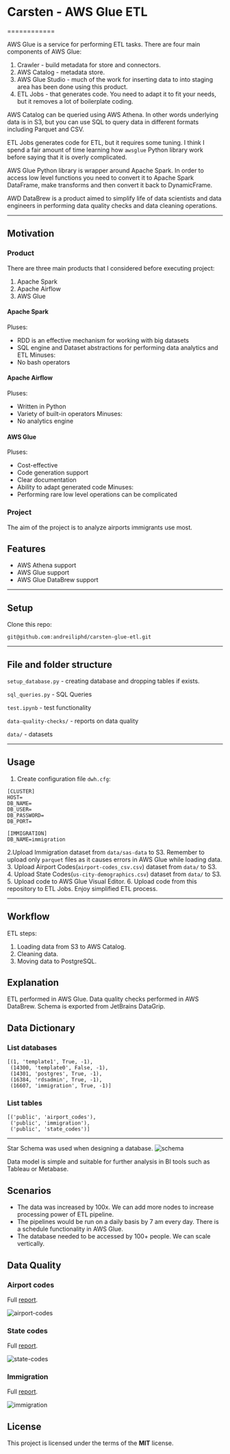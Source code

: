 # Carsten - AWS Glue ETL

============

AWS Glue is a service for performing ETL tasks.
There are four main components of AWS Glue:
1. Crawler - build metadata for store and connectors.
2. AWS Catalog - metadata store.
3. AWS Glue Studio - much of the work for inserting data to into staging area has been done using this product.
4. ETL Jobs - that generates code. You need to adapt it to fit your needs, but it removes a lot
of boilerplate coding.

AWS Catalog can be queried using AWS Athena. In other words underlying data is in S3, but you can
use SQL to query data in different formats including Parquet and CSV.

ETL Jobs generates code for ETL, but it requires some tuning. I think I spend a fair amount of time
learning how `awsglue` Python library work before saying that it is overly complicated.

AWS Glue Python library is wrapper around Apache Spark.
In order to access low level functions you need to convert it to Apache Spark DataFrame, make transforms
and then convert it back to DynamicFrame.

AWD DataBrew is a product aimed to simplify life of data scientists and data engineers in performing data 
quality checks and data cleaning operations.

---

## Motivation
### Product
There are three main products that I considered before executing project:
1. Apache Spark
2. Apache Airflow
3. AWS Glue

#### Apache Spark
Pluses:
- RDD is an effective mechanism for working with big datasets
- SQL engine and Dataset abstractions for performing data analytics and ETL
Minuses:
- No bash operators

#### Apache Airflow
Pluses:
- Written in Python
- Variety of built-in operators
Minuses:
- No analytics engine

#### AWS Glue
Pluses:
- Cost-effective
- Code generation support
- Clear documentation
- Ability to adapt generated code
Minuses:
- Performing rare low level operations can be complicated

### Project
The aim of the project is to analyze airports immigrants use most.

## Features
- AWS Athena support
- AWS Glue support
- AWS Glue DataBrew support

---

## Setup
Clone this repo:
```
git@github.com:andreiliphd/carsten-glue-etl.git
```

---

## File and folder structure
`setup_database.py` - creating database and dropping tables if exists.

`sql_queries.py` - SQL Queries

`test.ipynb` - test functionality

`data-quality-checks/` - reports on data quality

`data/` - datasets

---


## Usage
1. Create configuration file `dwh.cfg`:
```
[CLUSTER]
HOST=
DB_NAME=
DB_USER=
DB_PASSWORD=
DB_PORT=

[IMMIGRATION]
DB_NAME=immigration
```
2.Upload Immigration dataset from `data/sas-data` to S3. Remember to upload only `parquet` files
as it causes errors in AWS Glue while loading data.
3. Upload Airport Codes(`airport-codes_csv.csv`) dataset from `data/` to S3.
4. Upload State Codes(`us-city-demographics.csv`) dataset from `data/` to S3.
5. Upload code to AWS Glue Visual Editor.
6. Upload code from this repository to ETL Jobs.
Enjoy simplified ETL process.

---
## Workflow
ETL steps:
1. Loading data from S3 to AWS Catalog.
2. Cleaning data.
3. Moving data to PostgreSQL.

## Explanation
ETL performed in AWS Glue.
Data quality checks performed in AWS DataBrew.
Schema is exported from JetBrains DataGrip.



## Data Dictionary
### List databases
```
[(1, 'template1', True, -1),
 (14300, 'template0', False, -1),
 (14301, 'postgres', True, -1),
 (16384, 'rdsadmin', True, -1),
 (16607, 'immigration', True, -1)]
```
### List tables
```
[('public', 'airport_codes'),
 ('public', 'immigration'),
 ('public', 'state_codes')]
```
---
Star Schema was used when designing a database.
![schema](https://github.com/andreiliphd/carsten-glue-etl/blob/master/schema/schema.png)

Data model is simple and suitable for further analysis in BI tools such as Tableau or Metabase.

## Scenarios
- The data was increased by 100x.
We can add more nodes to increase processing power of ETL pipeline. 
- The pipelines would be run on a daily basis by 7 am every day.
There is a schedule functionality in AWS Glue.
- The database needed to be accessed by 100+ people.
We can scale vertically.

## Data Quality
### Airport codes
Full [report](https://github.com/andreiliphd/carsten-glue-etl/tree/master/data-quality-reports#:~:text=airport%2Dcodes_74003fcc5eb44b85c6f6e5802979f5cc67c3d5186c09e1056681e74e1b4a5161.json).

![airport-codes](https://github.com/andreiliphd/carsten-glue-etl/blob/master/data-quality-reports/airport-codes%20profile%20job_2022-01-06-02_51_06.png?raw=true)

### State codes
Full [report](https://github.com/andreiliphd/carsten-glue-etl/tree/master/data-quality-reports#:~:text=state%2Dcodes_7e9ad332a45e3b174b68c634396d762cf206ce2f04706e6a31b9f750121c91ad.json).

![state-codes](https://github.com/andreiliphd/carsten-glue-etl/tree/master/data-quality-reports#:~:text=state%2Dcodes%20profile%20job_2022%2D01%2D06%2D12_04_25.png)

### Immigration
Full [report](https://github.com/andreiliphd/carsten-glue-etl/tree/master/data-quality-reports#:~:text=immigration_2435c2a91f69448a135f1a5d93b2b81d0b88005c02b33c20c9c44b98576ac7d9.json).

![immigration](https://github.com/andreiliphd/carsten-glue-etl/tree/master/data-quality-reports#:~:text=immigration%20profile%20job_2022%2D01%2D06%2D12_06_42.png)


## License
This project is licensed under the terms of the **MIT** license.